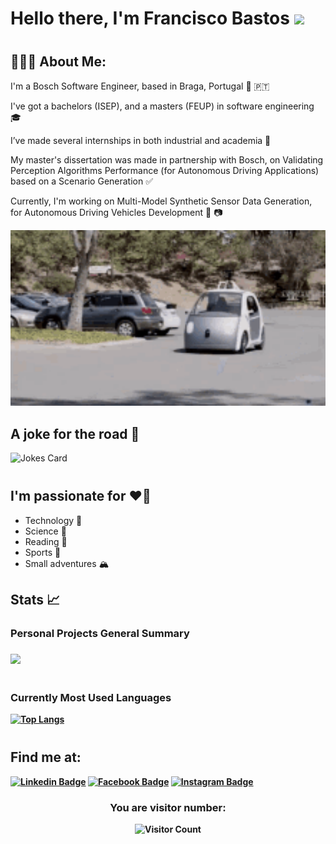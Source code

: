 <div align="left" style="margin-bottom: 40px;">
    <h1>Hello there, I'm Francisco Bastos </a> <img src="https://media.giphy.com/media/hvRJCLFzcasrR4ia7z/giphy.gif" width="25px"> </h1>
</div>

<h2 align="left">👨🏻‍💻 About Me:</h2>

I'm a Bosch Software Engineer, based in Braga, Portugal 📍 🇵🇹

I've got a bachelors (ISEP), and a masters (FEUP) in software engineering 🎓

I’ve made several internships in both industrial and academia 📡 

My master's dissertation was made in partnership with Bosch, on Validating Perception Algorithms Performance (for Autonomous Driving Applications) based on a Scenario Generation ✅ <br>

Currently, I'm working on Multi-Model Synthetic Sensor Data Generation, for Autonomous Driving Vehicles Development 🚗 📷 <br>


<img src="images/self-driving-car-automatic-car.gif" alt="Self-Driving Car GIF" width="600" />

<h2 align="left"><strong>A joke for the road 🍺</strong></h2>
<div align="left" style="margin-bottom: 40px;">
  <img src="https://readme-jokes.vercel.app/api" alt="Jokes Card" />
</div>

<h2 align="left"><strong>I'm passionate for ❤️🚀</strong></h2>

- Technology 🤖
- Science 🧪
- Reading 📖
- Sports 🏉
- Small adventures 🏔️

<div align="left" style="margin-bottom: 40px;">
<h2 align="left"> <strong> Stats 📈 <strong> </h2>
<h3> Personal Projects General Summary <h3>
  <picture>
    <source
      srcset="https://github-readme-stats.vercel.app/api?username=FranciscoBastos&show_icons=true&theme=tokyonight"
      media="(prefers-color-scheme: dark)"
    />
    <source
      srcset="https://github-readme-stats.vercel.app/api?username=FranciscoBastos&show_icons=true&theme=tokyonight"
      media="(prefers-color-scheme: light), (prefers-color-scheme: no-preference)"
    />
    <img src="https://github-readme-stats.vercel.app/api?username=FranciscoBastos&show_icons=true&theme=tokyonight" />
  </picture>
</div>

<h3> <strong> Currently Most Used Languages </strong> </h3>
<div align="left" style="margin-bottom: 40px;">
  <a href="https://github.com/FranciscoBastos/FranciscoBastos">
    <img src="https://github-readme-stats.vercel.app/api/top-langs/?username=FranciscoBastos&layout=donut&theme=tokyonight" alt="Top Langs" />
  </a>
</div>

<h2> <strong> Find me at: </strong> </h2>

[![Linkedin Badge](https://img.shields.io/badge/-FranciscoBastos-blue?style=flat-square&logo=Linkedin&logoColor=white&link=https://www.linkedin.com/in/francisco-jos%C3%A9-fortuna-bastos-031369160/)](https://www.linkedin.com/in/francisco-jos%C3%A9-fortuna-bastos-031369160/)
[![Facebook Badge](https://img.shields.io/badge/-FranciscoBastos-3b5998?style=flat-square&labelColor=3b5998&logo=facebook&logoColor=white&link=https://www.facebook.com/francisco.bastos.9022)](https://www.facebook.com/francisco.bastos.9022)
[![Instagram Badge](https://img.shields.io/badge/-FranciscoBastos-D7008A?style=flat-square&labelColor=D7008A&logo=Instagram&logoColor=white&link=https://www.instagram.com/francisco_jf_bastos/)](https://www.instagram.com/francisco_jf_bastos/)

<h3 align="center"><strong> You are visitor number: <strong></h3>
<div align="center">
  <img src="https://profile-counter.glitch.me/{FranciscoBastos}/count.svg" alt="Visitor Count" />
</div>
